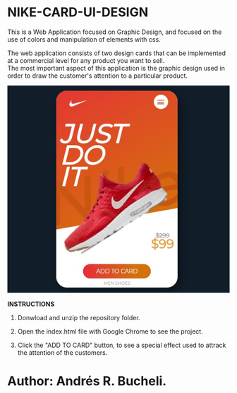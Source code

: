 # NIKE-CARD-UI-DESIGN


This is a Web Application focused on Graphic Design, and focused on the use of colors and manipulation of elements with css.

The web application consists of two design cards that can be implemented at a commercial level for any product you want to sell.  
The most important aspect of this application is the graphic design used in order to draw the customer's attention to a particular product.

![NIKE](https://raw.githubusercontent.com/ARBUCHELI/NIKE-CARD-UI-DESIGN/master/nike.jpg)

<strong>INSTRUCTIONS</strong>

1. Donwload and unzip the repository folder.

2. Open the index.html file with Google Chrome to see the project.

3. Click the "ADD TO CARD" button, to see a special effect used to attrack the attention of the customers.


# Author: Andrés R. Bucheli.
